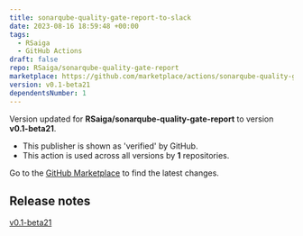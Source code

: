 ```yaml
---
title: sonarqube-quality-gate-report-to-slack
date: 2023-08-16 18:59:48 +00:00
tags:
  - RSaiga
  - GitHub Actions
draft: false
repo: RSaiga/sonarqube-quality-gate-report
marketplace: https://github.com/marketplace/actions/sonarqube-quality-gate-report-to-slack
version: v0.1-beta21
dependentsNumber: 1
---
```



Version updated for **RSaiga/sonarqube-quality-gate-report** to version **v0.1-beta21**.
- This publisher is shown as 'verified' by GitHub.
- This action is used across all versions by **1** repositories.

Go to the [GitHub Marketplace](https://github.com/marketplace/actions/sonarqube-quality-gate-report-to-slack) to find the latest changes.

## Release notes

[v0.1-beta21](https://github.com/RSaiga/sonarqube-quality-gate-report/releases/tag/v0.1-beta21)
